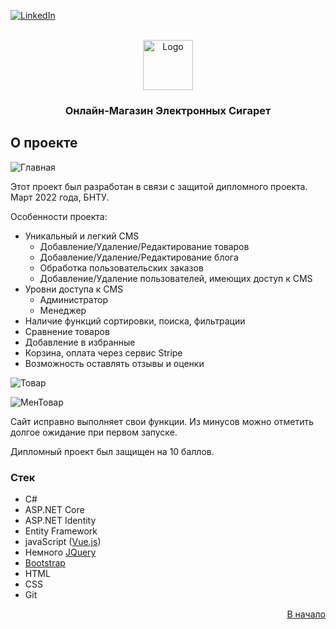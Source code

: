 <div id="top"></div>

[![LinkedIn][linkedin-shield]][linkedin-url]
  
<br />
<div align="center">
<a>
    <img src="https://user-images.githubusercontent.com/80919963/161778669-b8f66540-971c-4e88-bf4a-3e1d8477336a.png" alt="Logo" width="80" height="80">
</a>
  <h3 align="center">Онлайн-Магазин Электронных Сигарет</h3>

</div>


## О проекте

![Главная](https://user-images.githubusercontent.com/80919963/161769551-1463f01c-3546-4bd4-b30b-3783f06e2136.PNG)


Этот проект был разработан в связи с защитой дипломного проекта. Март 2022 года, БНТУ.

Особенности проекта:
* Уникальный и легкий CMS
     - Добавление/Удаление/Редактирование товаров
     - Добавление/Удаление/Редактирование блога
     - Обработка пользовательских заказов
     - Добавление/Удаление пользователей, имеющих доступ к CMS
* Уровни доступа к CMS
     - Администратор
     - Менеджер
* Наличие функций сортировки, поиска, фильтрации
* Сравнение товаров
* Добавление в избранные
* Корзина, оплата через сервис Stripe
* Возможность оставлять отзывы и оценки

![Товар](https://user-images.githubusercontent.com/80919963/161770515-9c328bed-98fc-469f-b9d5-9365dd8376c9.PNG)

![МенТовар](https://user-images.githubusercontent.com/80919963/161770161-a2f19ce3-092f-46b4-863f-14586e300f84.PNG)

Сайт исправно выполняет свои функции. Из минусов можно отметить долгое ожидание при первом запуске. 

Дипломный проект был защищен на 10 баллов.



### Стек

* C#
* ASP.NET Core
* ASP.NET Identity
* Entity Framework
* javaScript ([Vue.js](https://vuejs.org/))
* Немного [JQuery](https://jquery.com)
* [Bootstrap](https://getbootstrap.com)
* HTML
* CSS
* Git

<p align="right"><a href="#top">В начало</a></p>


<!-- https://www.markdownguide.org/basic-syntax/#reference-style-links -->
[linkedin-shield]: https://img.shields.io/badge/-LinkedIn-black.svg?style=for-the-badge&logo=linkedin&colorB=555
[linkedin-url]: https://www.linkedin.com/in/maxim-anisovec/
